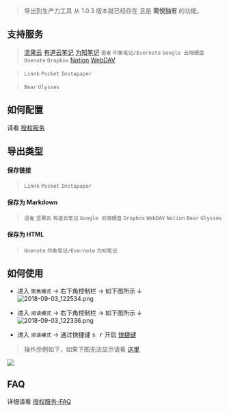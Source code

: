 > 导出到生产力工具 从 1.0.3 版本就已经存在 且是 **简悦独有** 的功能。

支持服务
---
>  [坚果云](坚果云) [有道云笔记](有道云笔记) [为知笔记](为知笔记) `语雀`  `印象笔记/Evernote` `Google 云端硬盘`  `Onenote` `Dropbox`  [Notion](Notion)  [WebDAV](WebDAV)

>  `Linnk` `Pocket` `Instapaper`

> `Bear` `Ulysses`

如何配置
---
请看 [授权服务](授权服务)

导出类型
---

#### 保存链接

> `Linnk` `Pocket` `Instapaper`

#### 保存为 Markdown

> `语雀` `坚果云` `有道云笔记` `Google 云端硬盘`  `Dropbox` `WebDAV` `Notion` `Bear` `Ulysses`

#### 保存为 HTML

> `Onenote`  `印象笔记/Evernote`  `为知笔记`

如何使用
---
- 进入 `聚焦模式` → 右下角控制栏 → 如下图所示 ↓  
![2018-09-03_122534.png](https://i.loli.net/2018/09/03/5b8cb8789990c.png)

- 进入 `阅读模式` → 右下角控制栏 → 如下图所示 ↓  
![2018-09-03_122336.png](https://i.loli.net/2018/09/03/5b8cb82dc1524.png)

- 进入 `阅读模式` → 通过快捷键 <kbd>s r</kbd> 开启 [快捷键](快捷键) 

> 操作示例如下，如果下图无法显示请看 [这里](http://sr.ksria.cn/export.gif)

![](http://sr.ksria.cn/export.gif)

FAQ
---

详细请看 [授权服务-FAQ](授权服务-FAQ)
